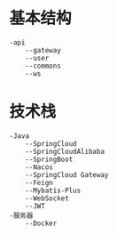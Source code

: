 # 基本结构
    -api
        --gateway
        --user
        --commons
        --ws
# 技术栈
    -Java
        --SpringCloud
        --SpringCloudAlibaba
        --SpringBoot
        --Nacos
        --SpringCloud Gateway
        --Feign
        --Mybatis-Plus
        --WebSocket
        --JWT
    -服务器
        --Docker
       
